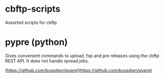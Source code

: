 # cbftp-scripts
Assorted scripts for cbftp

# pypre (python)
   Gives convenient commands to upload, fxp and pre releases using the cbftp REST API. It does not handle spread jobs.
   
   [https://github.com/bussdwn/pypre](https://github.com/bussdwn/pypre)
